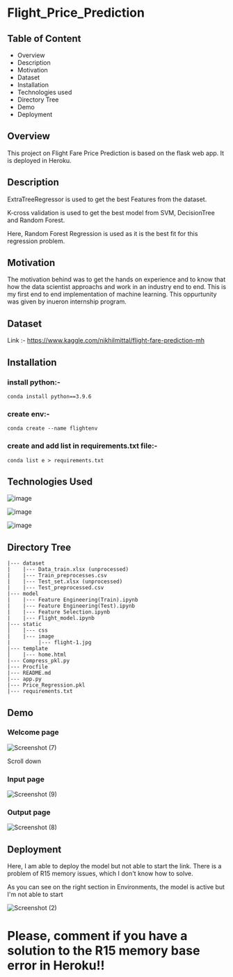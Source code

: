 # Flight_Price_Prediction

## Table of Content
- Overview
- Description
- Motivation
- Dataset
- Installation
- Technologies used
- Directory Tree
- Demo
- Deployment

## Overview
This project on Flight Fare Price Prediction is based on the flask web app. It is deployed in Heroku.


## Description
ExtraTreeRegressor is used to get the best Features from the dataset.

K-cross validation is used to get the best model from SVM, DecisionTree and Random Forest.

Here, Random Forest Regression is used as it is the best fit for this regression problem.


## Motivation
The motivation behind was to get the hands on experience and to know that how the data scientist approachs and work in an industry end to end. This is my first end to end implementation of machine learning. This oppurtunity was given by inueron internship program.


## Dataset
Link :- https://www.kaggle.com/nikhilmittal/flight-fare-prediction-mh

## Installation
### install python:-
```
conda install python==3.9.6
```
### create env:-
```
conda create --name flightenv
```
### create and add list in requirements.txt file:-
```
conda list e > requirements.txt
```

## Technologies Used
![image](https://user-images.githubusercontent.com/76507095/129721804-e596d45e-2f5d-4390-9d23-061dbc37b7ce.png)

![image](https://user-images.githubusercontent.com/76507095/129721853-6a0f24b2-27de-4826-b36b-57fc8c1a1202.png)

![image](https://user-images.githubusercontent.com/76507095/129721761-b3fee168-4192-4ab8-8441-6bb3c5a15a65.png)


## Directory Tree
```
|--- dataset
|    |--- Data_train.xlsx (unprocessed)
|    |--- Train_preprocesses.csv
|    |--- Test_set.xlsx (unprocessed)
|    |--- Test_preprocessed.csv
|--- model
|    |--- Feature Engineering(Train).ipynb
|    |--- Feature Engineering(Test).ipynb
|    |--- Feature Selection.ipynb
|    |--- Flight_model.ipynb
|--- static 
│    |--- css
|    |--- image
|         |--- flight-1.jpg       
|--- template
│    |--- home.html
|--- Compress_pkl.py
|--- Procfile
|--- README.md
|--- app.py
|--- Price_Regression.pkl
|--- requirements.txt
```


## Demo
### Welcome page
![Screenshot (7)](https://user-images.githubusercontent.com/76507095/129676813-33539395-1b2f-4e18-a5ed-501ef3ff1cd9.png)

Scroll down

### Input page
![Screenshot (9)](https://user-images.githubusercontent.com/76507095/129676878-7a8199ef-1f8b-4b9a-9bf3-8ee060f42d9e.png)

### Output page
![Screenshot (8)](https://user-images.githubusercontent.com/76507095/129676943-fb13238d-57b8-4542-8cca-c6b4da56fb88.png)


## Deployment
Here, I am able to deploy the model but not able to start the link. There is a problem of R15 memory issues, which I don't know how to solve.

As you can see on the right section in Environments, the model is active but I'm not able to start

![Screenshot (2)](https://user-images.githubusercontent.com/76507095/129676282-de84d6fb-9188-48bd-be5a-00e70d401a50.png)

# Please, comment if you have a solution to the R15 memory base error in Heroku!!
